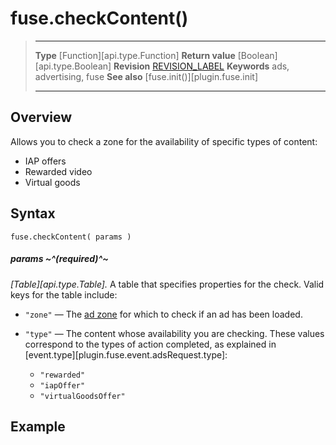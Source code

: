 # fuse.checkContent()

> --------------------- ------------------------------------------------------------------------------------------
> __Type__              [Function][api.type.Function]
> __Return value__      [Boolean][api.type.Boolean]
> __Revision__          [REVISION_LABEL](REVISION_URL)
> __Keywords__          ads, advertising, fuse
> __See also__          [fuse.init()][plugin.fuse.init]
> --------------------- ------------------------------------------------------------------------------------------


## Overview

Allows you to check a zone for the availability of specific types of content:

* IAP offers
* Rewarded video
* Virtual goods

## Syntax

	fuse.checkContent( params )

##### params ~^(required)^~
_[Table][api.type.Table]._ A table that specifies properties for the check. Valid keys for the table include:

* `"zone"` &mdash; The [ad zone](http://wiki.fusepowered.com/index.php/Zones) for which to check if an ad has been loaded.

* `"type"` &mdash; The content whose availability you are checking. These values correspond to the types of action completed, as explained in [event.type][plugin.fuse.event.adsRequest.type]:
	+ `"rewarded"`
	+ `"iapOffer"`
	+ `"virtualGoodsOffer"`


## Example

``````lua

``````